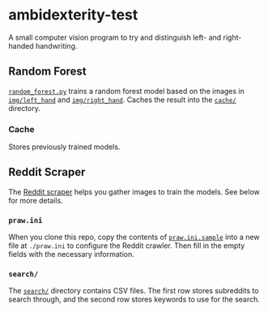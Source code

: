 # ambidexterity-test

A small computer vision program to try and distinguish left- and right-handed handwriting.

## Random Forest

[`random_forest.py`](./src/random_forest.py) trains a random forest model based on the images in [`img/left_hand`](./img/left_hand/) and [`img/right_hand`](./img/right_hand/).
Caches the result into the [`cache/`](./cache/) directory.

### Cache

Stores previously trained models.

## Reddit Scraper

The [Reddit scraper](./src/reddit_scraper.py) helps you gather images to train the models.
See below for more details.

### `praw.ini`

When you clone this repo, copy the contents of [`praw.ini.sample`](./praw.ini.sample)
into a new file at `./praw.ini` to configure the Reddit crawler.
Then fill in the empty fields with the necessary information.

### `search/`

The [`search/`](.search) directory contains CSV files.
The first row stores subreddits to search through, and the second row stores keywords to use for the search.
